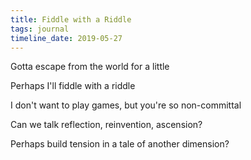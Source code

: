 ```yaml
---
title: Fiddle with a Riddle
tags: journal
timeline_date: 2019-05-27
---
```


Gotta escape from the world for a little

Perhaps I'll fiddle with a riddle

I don't want to play games, but you're so non-committal

Can we talk reflection, reinvention, ascension?

Perhaps build tension in a tale of another dimension?
